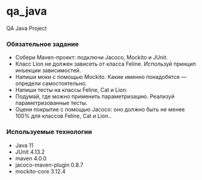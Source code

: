# qa_java
QA Java Project

### Обязательное задание
- Собери Maven-проект: подключи Jacoco, Mockito и JUnit.
- Класс Lion не должен зависеть от класса Feline. Используй принцип инъекции зависимостей.
- Напиши моки с помощью Mockito. Какие именно понадобятся — определи самостоятельно.
- Напиши тесты на классы Feline, Cat и Lion.
- Подумай, где можно применить параметризацию. Реализуй параметризованные тесты.
- Оцени покрытие с помощью Jacoco: оно должно быть не менее 100% для классов Feline, Cat и Lion..

### Используемые технологии
- Java 11
- JUnit 4.13.2
- maven 4.0.0
- jacoco-maven-plugin 0.8.7
- mockito-core 3.12.4

